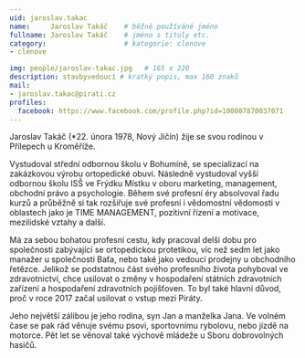 ```yaml
---
uid: jaroslav.takac
name:     Jaroslav Takáč 	# běžně používáné jméno
fullname: Jaroslav Takáč 	# jméno s tituly etc.
category:                   # kategorie: clenove
- clenove

img: people/jaroslav-takac.jpg   # 165 x 220
description: stavbyvedoucí # kratký popis, max 160 znaků
mail:
- jaroslav.takac@pirati.cz
profiles:
  facebook: https://www.facebook.com/profile.php?id=100007870037071
---
```


Jaroslav Takáč (*22. února 1978, Nový Jičín) žije se svou rodinou v Přílepech u Kroměříže.

Vystudoval střední odbornou školu v Bohumíně, se specializací na zakázkovou výrobu ortopedické obuvi. Následně vystudoval vyšší odbornou školu ISŠ ve Frýdku Místku v oboru marketing, management, obchodní právo a psychologie. Během své profesní éry absolvoval řadu kurzů a průběžně si tak rozšiřuje své profesní i vědomostní vědomosti v oblastech jako je TIME MANAGEMENT, pozitivní řízení a motivace, mezilidské vztahy a další.

Má za sebou bohatou profesní cestu, kdy pracoval delší dobu pro společnosti zabývající se ortopedickou protetikou, víc než sedm let jako manažer u společnosti Baťa, nebo také jako vedoucí prodejny u obchodního řetězce. Jelikož se podstatnou část svého profesního života pohyboval ve zdravotnictví, chce usilovat o změny v hospodaření státních zdravotních zařízení a hospodaření zdravotních pojišťoven. To byl také hlavní důvod, proč v roce 2017 začal usilovat o vstup mezi Piráty.

Jeho největší zálibou je jeho rodina, syn Jan a manželka Jana. Ve volném čase se pak rád věnuje svému psovi, sportovnímu rybolovu, nebo jízdě na motorce. Pět let se věnoval také výchově mládeže u Sboru dobrovolných hasičů.
